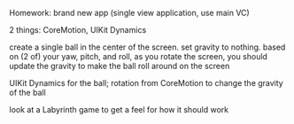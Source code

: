 Homework: brand new app (single view application, use main VC)

2 things: CoreMotion, UIKit Dynamics

create a single ball in the center of the screen. set gravity to nothing. based on (2 of) your yaw, pitch, and roll, as you rotate the screen, you should update the gravity to make the ball roll around on the screen

UIKit Dynamics for the ball; rotation from CoreMotion to change the gravity of the ball

look at a Labyrinth game to get a feel for how it should work